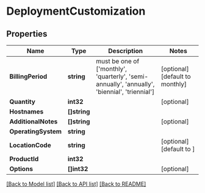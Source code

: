 # DeploymentCustomization

## Properties

Name | Type | Description | Notes
------------ | ------------- | ------------- | -------------
**BillingPeriod** | **string** | must be one of [&#39;monthly&#39;, &#39;quarterly&#39;, &#39;semi-annually&#39;, &#39;annually&#39;, &#39;biennial&#39;, &#39;triennial&#39;] | [optional] [default to monthly]
**Quantity** | **int32** |  | [optional] 
**Hostnames** | **[]string** |  | 
**AdditionalNotes** | **[]string** |  | [optional] 
**OperatingSystem** | **string** |  | 
**LocationCode** | **string** |  | [optional] [default to ]
**ProductId** | **int32** |  | 
**Options** | **[]int32** |  | [optional] 

[[Back to Model list]](../README.md#documentation-for-models) [[Back to API list]](../README.md#documentation-for-api-endpoints) [[Back to README]](../README.md)


